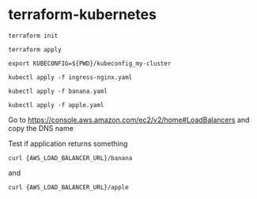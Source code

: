 # terraform-kubernetes


```
terraform init
```

```
terraform apply
```

```
export KUBECONFIG=${PWD}/kubeconfig_my-cluster
```

```
kubectl apply -f ingress-nginx.yaml
```

```
kubectl apply -f banana.yaml
```

```
kubectl apply -f apple.yaml
```


Go to https://console.aws.amazon.com/ec2/v2/home#LoadBalancers and copy the DNS name


Test if application returns something

```
curl {AWS_LOAD_BALANCER_URL}/banana
``` 

and 

```
curl {AWS_LOAD_BALANCER_URL}/apple
``` 